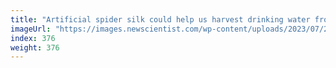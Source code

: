 ```yaml
---
title: "Artificial spider silk could help us harvest drinking water from air"
imageUrl: "https://images.newscientist.com/wp-content/uploads/2023/07/26163759/SEI_165508922.jpg?width=788"
index: 376
weight: 376
---
```

